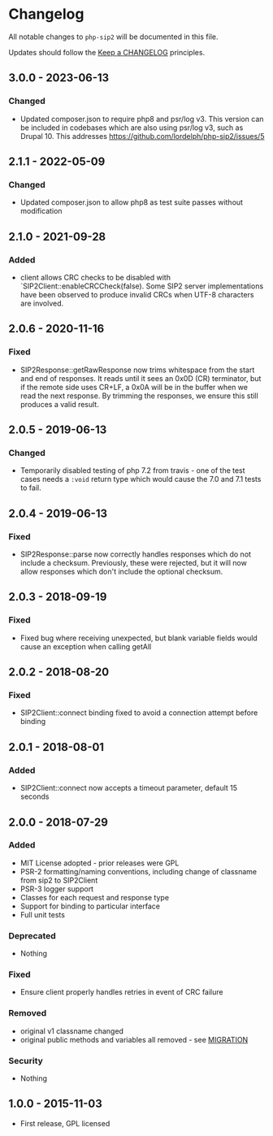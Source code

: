 # Changelog

All notable changes to `php-sip2` will be documented in this file.

Updates should follow the [Keep a CHANGELOG](http://keepachangelog.com/) principles.

## 3.0.0 - 2023-06-13

### Changed
- Updated composer.json to require php8 and psr/log v3. This version can be included in codebases which 
  are also using psr/log v3, such as Drupal 10. This addresses https://github.com/lordelph/php-sip2/issues/5

## 2.1.1 - 2022-05-09

### Changed
- Updated composer.json to allow php8 as test suite passes without modification

## 2.1.0 - 2021-09-28

### Added
- client allows CRC checks to be disabled with `SIP2Client::enableCRCCheck(false). 
  Some SIP2 server implementations have been observed to produce invalid CRCs when UTF-8 
  characters are involved. 

## 2.0.6 - 2020-11-16

### Fixed
- SIP2Response::getRawResponse now trims whitespace from the start and end of responses.
  It reads until it sees an 0x0D (CR) terminator, but if the remote side uses CR+LF, a 0x0A 
  will be in the buffer when we read the next response. By trimming the responses, we
  ensure this still produces a valid result.


## 2.0.5 - 2019-06-13

### Changed
- Temporarily disabled testing of php 7.2 from travis - one of the test cases needs a 
  `:void` return type which would cause the 7.0 and 7.1 tests to fail. 
  
## 2.0.4 - 2019-06-13

### Fixed
- SIP2Response::parse now correctly handles responses which do not include a checksum. 
  Previously, these were rejected, but it will now allow responses which don't include
  the optional checksum.


## 2.0.3 - 2018-09-19

### Fixed
- Fixed bug where receiving unexpected, but blank variable fields would cause an
  exception when calling getAll 

## 2.0.2 - 2018-08-20

### Fixed
- SIP2Client::connect binding fixed to avoid a connection attempt before binding


## 2.0.1 - 2018-08-01

### Added
- SIP2Client::connect now accepts a timeout parameter, default 15 seconds


## 2.0.0 - 2018-07-29

### Added
- MIT License adopted - prior releases were GPL
- PSR-2 formatting/naming conventions, including change of classname from sip2 to SIP2Client
- PSR-3 logger support
- Classes for each request and response type
- Support for binding to particular interface
- Full unit tests

### Deprecated
- Nothing

### Fixed
- Ensure client properly handles retries in event of CRC failure

### Removed
- original v1 classname changed
- original public methods and variables all removed - see [MIGRATION](MIGRATION.md)

### Security
- Nothing


## 1.0.0 - 2015-11-03

- First release, GPL licensed
